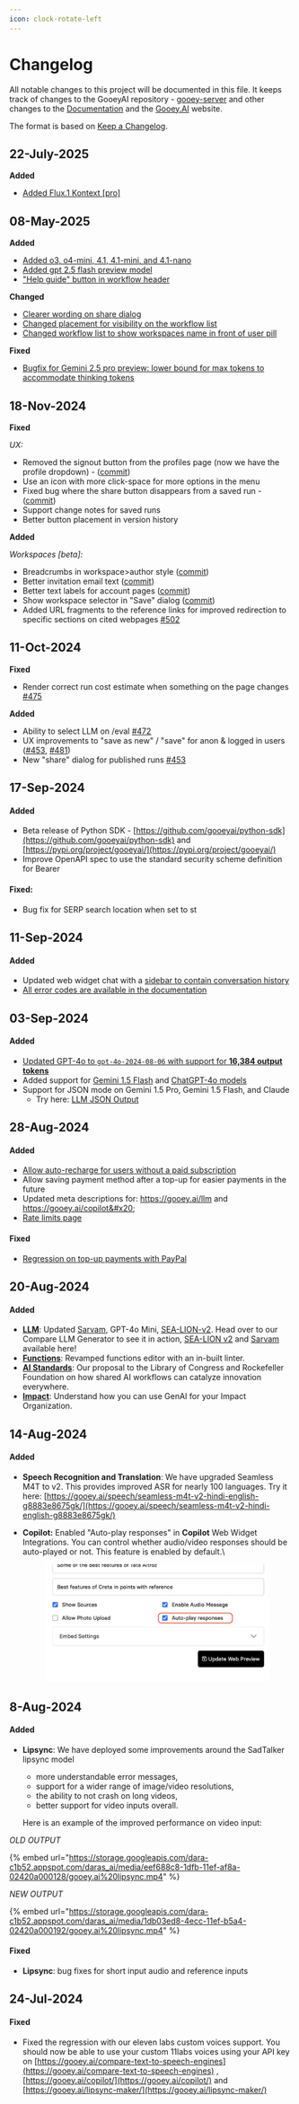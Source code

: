 ```yaml
---
icon: clock-rotate-left
---
```


# Changelog

All notable changes to this project will be documented in this file. It keeps track of changes to the GooeyAI repository - [gooey-server](https://github.com/gooeyAI/gooey-server) and other changes to the [Documentation](https://docs.gooey.ai/) and the [Gooey.AI](https://gooey.ai/) website.&#x20;

The format is based on [Keep a Changelog](https://keepachangelog.com/en/1.1.0/).

## 22-July-2025

**Added**

* [Added Flux.1 Kontext \[pro\]](https://github.com/GooeyAI/gooey-server/pull/736)

## 08-May-2025

**Added**

* [Added o3, o4-mini, 4.1, 4.1-mini, and 4.1-nano](https://github.com/GooeyAI/gooey-server/pull/646)
* [Added gpt 2.5 flash preview model](https://github.com/GooeyAI/gooey-server/pull/655)
* ["Help guide" button in workflow header](https://github.com/GooeyAI/gooey-server/pull/657)

**Changed**

* [Clearer wording on share dialog](https://github.com/GooeyAI/gooey-server/pull/652)
* [Changed placement for visibility on the workflow list](https://github.com/GooeyAI/gooey-server/pull/652)
* [Changed workflow list to show workspaces name in front of user pill](https://github.com/GooeyAI/gooey-server/pull/656)

**Fixed**

* [Bugfix for Gemini 2.5 pro preview: lower bound for max tokens to accommodate thinking tokens](https://github.com/GooeyAI/gooey-server/pull/653)

## 18-Nov-2024

**Fixed**

_UX:_

* Removed the signout button from the profiles page (now we have the profile dropdown) - ([commit](https://github.com/GooeyAI/gooey-server/commit/2404a1e97eb54e8669024896f661033c2c4ce7f8))
* Use an icon with more click-space for more options in the menu
* Fixed bug where the share button disappears from a saved run - ([commit](https://github.com/GooeyAI/gooey-server/commit/e0a9119b0ccab0ef68d63c11e53af4d1cc4f2786))
* Support change notes for saved runs&#x20;
* Better button placement in version history&#x20;

**Added**

_Workspaces \[beta]:_&#x20;

* Breadcrumbs in workspace>author style ([commit](https://github.com/GooeyAI/gooey-server/commit/0d93d32720033f9f8a07f417904e803824d1feaa))&#x20;
* Better invitation email text ([commit](https://github.com/GooeyAI/gooey-server/commit/2c94b7c321aaabddf3ebb4a131dc2853eccefb32))&#x20;
* Better text labels for account pages ([commit](https://github.com/GooeyAI/gooey-server/commit/40c02993e8289880643293da8b16964109083aa1))
* Show workspace selector in "Save" dialog ([commit](https://github.com/GooeyAI/gooey-server/commit/557184bd6e1fce0d7e3583e6fd9bfe8bdce75e55))
* Added URL fragments to the reference links for improved redirection to specific sections on cited webpages [#502](https://github.com/GooeyAI/gooey-server/pull/502)

## 11-Oct-2024

**Fixed**

* Render correct run cost estimate when something on the page changes [#475](https://github.com/GooeyAI/gooey-server/pull/475)

**Added**

* Ability to select LLM on /eval [#472](https://github.com/GooeyAI/gooey-server/pull/472)
* UX improvements to "save as new" / "save" for anon & logged in users ([#453](https://github.com/GooeyAI/gooey-server/pull/453), [#481](https://github.com/GooeyAI/gooey-server/pull/481))
* New "share" dialog for published runs [#453](https://github.com/GooeyAI/gooey-server/pull/453)

## 17-Sep-2024

#### Added

* Beta release of Python SDK - [https://github.com/gooeyai/python-sdk](https://github.com/gooeyai/python-sdk) and [https://pypi.org/project/gooeyai/](https://pypi.org/project/gooeyai/)
* Improve OpenAPI spec to use the standard security scheme definition for Bearer

#### Fixed:

* Bug fix for SERP search location when set to st

## 11-Sep-2024

#### Added

* Updated web widget chat with a [sidebar to contain conversation history](https://github.com/GooeyAI/gooey-web-widget/commit/0dccc94c36a276fd49c91aa247fdfb2e073b0daa)
* [All error codes are available in the documentation](https://docs.gooey.ai/api-reference/error-codes)

## 03-Sep-2024

#### Added

* [Updated GPT-4o to `gpt-4o-2024-08-06` with support for **16,384 output tokens**](https://github.com/GooeyAI/gooey-server/commit/8274b3d4513ce4fcc63a125f386fd582d24b029c)
* Added support for [Gemini 1.5 Flash](https://deepmind.google/technologies/gemini/flash/) and [ChatGPT-4o models](https://platform.openai.com/docs/models/gpt-4o)
* Support for JSON mode on Gemini 1.5 Pro, Gemini 1.5 Flash, and Claude
  * Try here:  [LLM JSON Output](https://gooey.ai/compare-large-language-models/lesson-plan-json-mode-bfmfw2xqksd7/)

## 28-Aug-2024

#### Added

* [Allow auto-recharge for users without a paid subscription](https://github.com/GooeyAI/gooey-server/commit/bb334bc7314577c6fb13d0c0d6a12e15343ac39a)
* Allow saving payment method after a top-up for easier payments in the future
* Updated meta descriptions for: https://gooey.ai/llm and https://gooey.ai/copilot&#x20;
* [Rate limits page](https://docs.gooey.ai/api-reference/rate-limits)

#### Fixed&#x20;

* [Regression on top-up payments with PayPal](https://github.com/GooeyAI/gooey-server/commit/200d559250b43cebbd02f8c19e9438b64306923f)

## 20-Aug-2024

#### Added

* [**LLM**](https://gooey.ai/compare-large-language-models): Updated [Sarvam](https://www.sarvam.ai/), GPT-4o Mini, [SEA-LION-v2](https://aisingapore.org/aiproducts/sea-lion/). Head over to our Compare LLM Generator to see it in action, [SEA-LION v2](https://gooey.ai/compare-large-language-models/compare-llms-sea-lion-vs-sota-h6anugije1jf/) and [Sarvam](https://gooey.ai/compare-large-language-models/compare-smol-models-ffutnq5io8g4/) available here!
* [**Functions**](https://gooey.ai/functions): Revamped functions editor with an in-built linter.
* [**AI Standards**](https://gooey.ai/standards): Our proposal to the Library of Congress and Rockefeller Foundation on how shared AI workflows can catalyze innovation everywhere.
* [**Impact**](https://gooey.ai/impact): Understand how you can use GenAI for your Impact Organization.

## 14-Aug-2024

#### Added

* **Speech Recognition and Translation**: We have upgraded Seamless M4T to v2. This provides improved ASR for nearly 100 languages. Try it here: [https://gooey.ai/speech/seamless-m4t-v2-hindi-english-g8883e8675gk/](https://gooey.ai/speech/seamless-m4t-v2-hindi-english-g8883e8675gk/)
*   **Copilot:** Enabled "Auto-play responses" in **Copilot** Web Widget Integrations. You can control whether audio/video responses should be auto-played or not. This feature is enabled by default.\


    <figure><img src=".gitbook/assets/Auto-play (1).png" alt=""><figcaption></figcaption></figure>

## 8-Aug-2024

#### Added

*   **Lipsync**: We have deployed some improvements around the SadTalker lipsync model

    * more understandable error messages,
    * support for a wider range of image/video resolutions,
    * the ability to not crash on long videos,
    * better support for video inputs overall.

    Here is an example of the improved performance on video input:

_OLD OUTPUT_

{% embed url="https://storage.googleapis.com/dara-c1b52.appspot.com/daras_ai/media/eef688c8-1dfb-11ef-af8a-02420a000128/gooey.ai%20lipsync.mp4" %}

_NEW OUTPUT_

{% embed url="https://storage.googleapis.com/dara-c1b52.appspot.com/daras_ai/media/1db03ed8-4ecc-11ef-b5a4-02420a000192/gooey.ai%20lipsync.mp4" %}

#### Fixed

* **Lipsync**: bug fixes for short input audio and reference inputs

## 24-Jul-2024

#### Fixed

* Fixed the regression with our eleven labs custom voices support. You should now be able to use your custom 11labs voices using your API key on [https://gooey.ai/compare-text-to-speech-engines](https://gooey.ai/compare-text-to-speech-engines) , [https://gooey.ai/copilot/](https://gooey.ai/copilot/) and [https://gooey.ai/lipsync-maker/](https://gooey.ai/lipsync-maker/)
